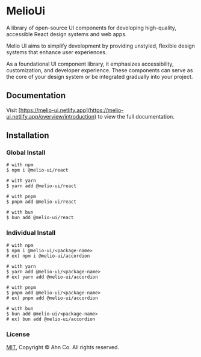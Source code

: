 # MelioUi

A library of open-source UI components for developing high-quality, accessible React design systems and web apps.

Melio UI aims to simplify development by providing unstyled, flexible design systems that enhance user experiences.

As a foundational UI component library, it emphasizes accessibility, customization, and developer experience. These components can serve as the core of your design system or be integrated gradually into your project.

## Documentation

Visit [https://melio-ui.netlify.app](https://melio-ui.netlify.app/overview/introduction) to view the full documentation.

## Installation

### Global Install

```shell
# with npm
$ npm i @melio-ui/react

# with yarn
$ yarn add @melio-ui/react

# with pnpm
$ pnpm add @melio-ui/react

# with bun
$ bun add @melio-ui/react
```

### Individual Install

```shell
# with npm
$ npm i @melio-ui/<package-name>
# ex) npm i @melio-ui/accordion

# with yarn
$ yarn add @melio-ui/<package-name>
# ex) yarn add @melio-ui/accordion

# with pnpm
$ pnpm add @melio-ui/<package-name>
# ex) pnpm add @melio-ui/accordion

# with bun
$ bun add @melio-ui/<package-name>
# ex) bun add @melio-ui/accordion
```

### License

[MIT](LICENSE), Copyright © Ahn Co. All rights reserved.
